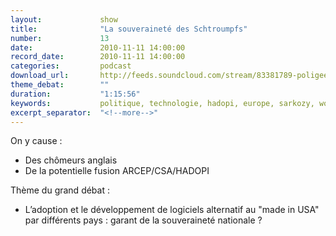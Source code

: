 ```yaml
---
layout:             show
title:              "La souveraineté des Schtroumpfs"
number:             13
date:               2010-11-11 14:00:00
record_date:        2010-11-11 14:00:00
categories:         podcast
download_url:       http://feeds.soundcloud.com/stream/83381789-poligeek-poligeek13.mp3
theme_debat:        ""
duration:           "1:15:56"
keywords:           politique, technologie, hadopi, europe, sarkozy, woerth, bettencourt, identitee, nationale, free, iphone
excerpt_separator:  "<!--more-->"
---
```



On y cause :

- Des chômeurs anglais
- De la potentielle fusion ARCEP/CSA/HADOPI

Thème du grand débat :

- L’adoption et le développement de logiciels alternatif au "made in USA" par différents pays : garant de la souveraineté nationale ?
